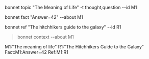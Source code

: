 bonnet topic "The Meaning of Life" -t thought,question --id M1

bonnet fact "Answer=42" --about M1

bonnet ref "The hitchhikers guide to the galaxy" --id R1

> bonnet context --about M1
<context>
M1:"The meaning of life"
R1:"The Hitchhikers Guide to the Galaxy"
Fact:M1:Answer=42
Ref:M1:R1
<context>

